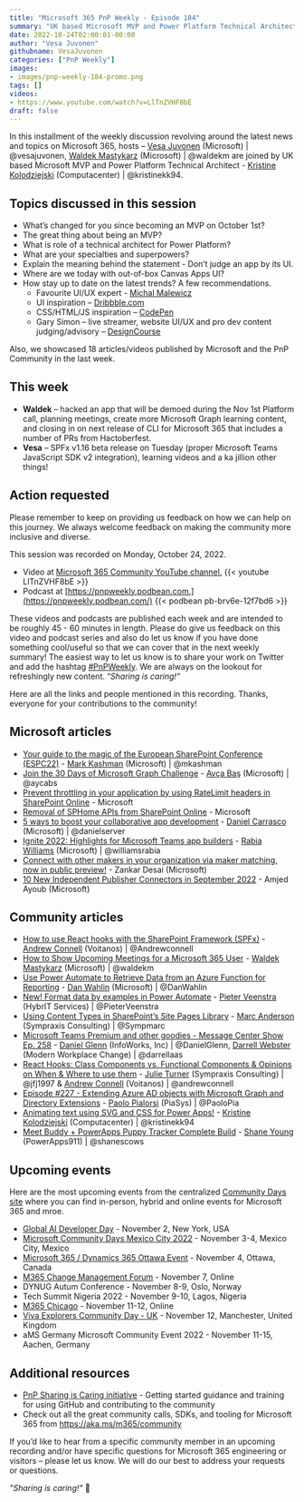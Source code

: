 ```yaml
---
title: "Microsoft 365 PnP Weekly - Episode 184"
summary: "UK based Microsoft MVP and Power Platform Technical Architect Kristine Kolodziejski (Computacenter) joins Microsoft’s Vesa Juvonen and Waldek Mastykarz in a discussion on being an MVP with a passion for UI/UX style and for community. 18 articles/videos by Microsoft/Community are highlighted."
date: 2022-10-24T02:00:01-00:00
author: "Vesa Juvonen"
githubname: VesaJuvonen
categories: ["PnP Weekly"]
images:
- images/pnp-weekly-184-promo.png
tags: []
videos:
- https://www.youtube.com/watch?v=LlTnZVHF8bE
draft: false
---
```


In this installment of the weekly discussion revolving around the latest news and topics on Microsoft 365, hosts – [Vesa Juvonen](http://twitter.com/vesajuvonen) (Microsoft) \| @vesajuvonen, [Waldek Mastykarz](http://twitter.com/waldekm) (Microsoft) \| @waldekm are joined by UK based Microsoft MVP and Power Platform Technical Architect - [Kristine Kolodziejski](https://twitter.com/@kristinekk94) (Computacenter) \| @kristinekk94.

## Topics discussed in this session

* What’s changed for you since becoming an MVP on October 1st?
* The great thing about being an MVP?
* What is role of a technical architect for Power Platform?
* What are your specialties and superpowers?
* Explain the meaning behind the statement - Don’t judge an app by its UI.
* Where are we today with out-of-box Canvas Apps UI?
* How stay up to date on the latest trends? A few recommendations.
    * Favourite UI/UX expert - [Michal Malewicz](https://www.youtube.com/c/MalewiczHype)
    * UI inspiration – [Dribbble.com](https://dribbble.com/)
    * CSS/HTML/JS inspiration – [CodePen](https://codepen.io/)
    * Gary Simon – live streamer, website UI/UX and pro dev content judging/advisory – [DesignCourse](https://www.youtube.com/c/DesignCourse)

Also, we showcased 18 articles/videos published by Microsoft and the PnP Community in the last week.

## This week

* **Waldek** – hacked an app that will be demoed during the Nov 1st Platform call, planning meetings, create more Microsoft Graph learning content, and closing in on next release of CLI for Microsoft 365 that includes a number of PRs from Hactoberfest.
* **Vesa** – SPFx v1.16 beta release on Tuesday (proper Microsoft Teams JavaScript SDK v2 integration), learning videos and a ka jillion other things!

## Action requested

Please remember to keep on providing us feedback on how we can help on this journey. We always welcome feedback on making the community more inclusive and diverse.

This session was recorded on Monday, October 24, 2022.

*   Video at [Microsoft 365 Community YouTube channel.](https://aka.ms/m365pnp-videos)
    {{< youtube LlTnZVHF8bE >}}
*   Podcast at [https://pnpweekly.podbean.com.](https://pnpweekly.podbean.com/)
    {{< podbean pb-brv6e-12f7bd6 >}}

These videos and podcasts are published each week and are intended to be roughly 45 - 60 minutes in length.  Please do give us feedback on this video and podcast series and also do let us know if you have done something cool/useful so that we can cover that in the next weekly summary! The easiest way to let us know is to share your work on Twitter and add the hashtag [#PnPWeekly](https://twitter.com/search?q=%23pnpweekly). We are always on the lookout for refreshingly new content. “_Sharing is caring!”_

Here are all the links and people mentioned in this recording. Thanks, everyone for your contributions to the community!

## Microsoft articles

* [Your guide to the magic of the European SharePoint Conference (ESPC22)](https://techcommunity.microsoft.com/t5/microsoft-sharepoint-blog/your-guide-to-the-magic-of-the-european-sharepoint-conference/ba-p/3657274) - [Mark Kashman](https://twitter.com/mkashman) (Microsoft) | @mkashman
* [Join the 30 Days of Microsoft Graph Challenge](https://devblogs.microsoft.com/microsoft365dev/announcement-30-days-of-microsoft-graph-challenge/) - [Ayça Baş](https://twitter.com/aycabs) (Microsoft) | @aycabs
* [Prevent throttling in your application by using RateLimit headers in SharePoint Online](https://devblogs.microsoft.com/microsoft365dev/prevent-throttling-in-your-application-by-using-ratelimit-headers-in-sharepoint-online/) - Microsoft
* [Removal of SPHome APIs from SharePoint Online](https://devblogs.microsoft.com/microsoft365dev/removal-of-sphome-apis-from-sharepoint-online/) - Microsoft
* [5 ways to boost your collaborative app development](https://devblogs.microsoft.com/microsoft365dev/5-ways-to-boost-your-collaborative-app-development/) - [Daniel Carrasco](https://twitter.com/danielserver) (Microsoft) | @danielserver
* [Ignite 2022: Highlights for Microsoft Teams app builders](https://devblogs.microsoft.com/microsoft365dev/ignite-2022-highlights-for-microsoft-teams-app-builders/) - [Rabia Williams](https://twitter.com/williamsrabia) (Microsoft) | @williamsrabia
* [Connect with other makers in your organization via maker matching, now in public preview!](https://powerapps.microsoft.com/blog/announcing-public-preview-of-maker-matching-in-power-apps/) - Zankar Desai (Microsoft)
* [10 New Independent Publisher Connectors in September 2022](https://powerautomate.microsoft.com/blog/10-new-independent-publisher-connectors-in-september-2022/) - Amjed Ayoub (Microsoft)

## Community articles

* [How to use React hooks with the SharePoint Framework (SPFx)](https://pnp.github.io/blog/post/how-to-use-react-hooks-with-sharepoint-framework-spfx-projects/) - [Andrew Connell](https://twitter.com/andrewconnell) (Voitanos) | @Andrewconnell
* [How to Show Upcoming Meetings for a Microsoft 365 User](https://www.freecodecamp.org/news/how-to-show-upcoming-meetings-for-a-microsoft-365-user/) - [Waldek Mastykarz](https://twitter.com/waldekm) (Microsoft) | @waldekm
* [Use Power Automate to Retrieve Data from an Azure Function for Reporting](https://blog.codewithdan.com/use-power-automate-to-retrieve-data-from-an-azure-function-for-reporting/) - [Dan Wahlin](https://twitter.com/DanWahlin) (Microsoft) | @DanWahlin
* [New! Format data by examples in Power Automate](https://sharepains.com/2022/10/21/new-format-data-by-examples-in-power-automate/) - [Pieter Veenstra](https://twitter.com/PieterVeenstra) (HybrIT Services) | @PieterVeenstra
* [Using Content Types in SharePoint’s Site Pages Library](https://sympmarc.com/2022/10/20/using-content-types-in-sharepoints-site-pages-library/) - [Marc Anderson](https://twitter.com/sympmarc) (Sympraxis Consulting) | @Sympmarc
* [Microsoft Teams Premium and other goodies - Message Center Show Ep. 258](https://regarding365.com/microsoft-teams-premium-and-other-goodies-5924c4a79a3a) - [Daniel Glenn](https://twitter.com/DanielGlenn) (InfoWorks, Inc) | @DanielGlenn, [Darrell Webster](http://twitter.com/darrellaas) (Modern Workplace Change) | @darrellaas
* [React Hooks: Class Components vs. Functional Components & Opinions on When & Where to use them](https://www.youtube.com/watch?v=1fItx3o4k_Q) - [Julie Turner](https://twitter.com/jfj1997) (Sympraxis Consulting) | @jfj1997 & [Andrew Connell](https://twitter.com/andrewconnell) (Voitanos) | @andrewconnell
* [Episode #227 - Extending Azure AD objects with Microsoft Graph and Directory Extensions](https://www.youtube.com/watch?v=kXot92o0n8Q) - [Paolo Pialorsi](https://twitter.com/PaoloPia) (PiaSys) | @PaoloPia
* [Animating text using SVG and CSS for Power Apps!](https://www.youtube.com/watch?v=fbKyzFZodZs) - [Kristine Kolodziejski](https://twitter.com/kristinekk94) (Computacenter) | @kristinekk94
* [Meet Buddy + PowerApps Puppy Tracker Complete Build](https://www.youtube.com/watch?v=ecEwXzJoY-8) - [Shane Young](https://twitter.com/ShanesCows) (PowerApps911) | @shanescows


## Upcoming events

Here are the most upcoming events from the centralized [Community Days site](https://communitydays.org/events?when=upcoming) where you can find in-person, hybrid and online events for Microsoft 365 and mroe.

* [Global AI Developer Day](https://globalai.community/developer-days/north-america-thetechplatform-5574/) - November 2, New York, USA
* [Microsoft Community Days Mexico City 2022](https://mscloudevents.com/) - November 3-4, Mexico City, Mexico
* [Microsoft 365 / Dynamics 365 Ottawa Event](https://m365ottawa.com/) - November 4, Ottawa, Canada
* [M365 Change Management Forum](https://www.communitydays.org/event/2022-11-07/m365-change-management-forum#Home) - November 7, Online
* DYNUG Autum Conference - November 8-9, Oslo, Norway
* Tech Summit Nigeria 2022 - November 9-10, Lagos, Nigeria
* [M365 Chicago](https://m365chicago.com/) - November 11-12, Online
* [Viva Explorers Community Day - UK](https://www.vivaexplorers.com/) - November 12, Manchester, United Kingdom
* aMS Germany Microsoft Community Event 2022 - November 11-15, Aachen, Germany


## Additional resources

* [PnP Sharing is Caring initiative](https://aka.ms/sharing-is-caring) - Getting started guidance and training for using GitHub and contributing to the community
* Check out all the great community calls, SDKs, and tooling for Microsoft 365 from <https://aka.ms/m365/community>

If you’d like to hear from a specific community member in an upcoming recording and/or have specific questions for Microsoft 365 engineering or visitors – please let us know. We will do our best to address your requests or questions.

_"Sharing is caring!"_ 🧡
